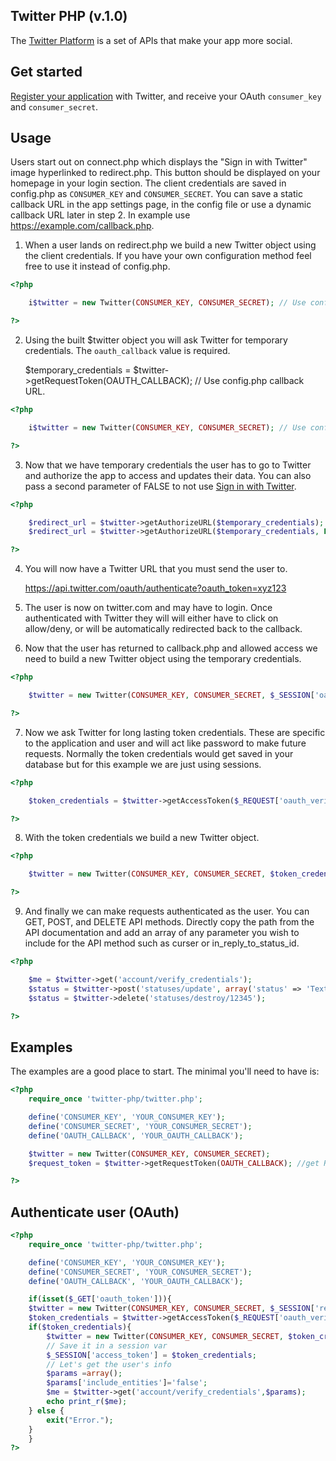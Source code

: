 Twitter PHP (v.1.0)
------------

The [Twitter Platform](https://dev.twitter.com/) is
a set of APIs that make your app more social.


Get started
-----

[Register your application](https://dev.twitter.com/apps/) with Twitter, and receive your OAuth `consumer_key` and `consumer_secret`.  

Usage
-----

Users start out on connect.php which displays the "Sign in with Twitter" image hyperlinked
to redirect.php. This button should be displayed on your homepage in your login section. The
client credentials are saved in config.php as `CONSUMER_KEY` and `CONSUMER_SECRET`. You can
save a static callback URL in the app settings page, in the config file or use a dynamic
callback URL later in step 2. In example use https://example.com/callback.php.

1) When a user lands on redirect.php we build a new Twitter object using the client credentials.
If you have your own configuration method feel free to use it instead of config.php.

```php
<?php

    i$twitter = new Twitter(CONSUMER_KEY, CONSUMER_SECRET); // Use config.php client credentials

?>
```

2) Using the built $twitter object you will ask Twitter for temporary credentials. The `oauth_callback` value is required.

    $temporary_credentials = $twitter->getRequestToken(OAUTH_CALLBACK); // Use config.php callback URL.

```php
<?php

    i$twitter = new Twitter(CONSUMER_KEY, CONSUMER_SECRET); // Use config.php client credentials

?>
```

3) Now that we have temporary credentials the user has to go to Twitter and authorize the app
to access and updates their data. You can also pass a second parameter of FALSE to not use [Sign
in with Twitter](https://dev.twitter.com/docs/auth/sign-twitter).

```php
<?php

    $redirect_url = $twitter->getAuthorizeURL($temporary_credentials); // Use Sign in with Twitter
    $redirect_url = $twitter->getAuthorizeURL($temporary_credentials, FALSE);

?>
```

4) You will now have a Twitter URL that you must send the user to.

    https://api.twitter.com/oauth/authenticate?oauth_token=xyz123

5) The user is now on twitter.com and may have to login. Once authenticated with Twitter they will
will either have to click on allow/deny, or will be automatically redirected back to the callback.

6) Now that the user has returned to callback.php and allowed access we need to build a new
Twitter object using the temporary credentials.

```php
<?php

    $twitter = new Twitter(CONSUMER_KEY, CONSUMER_SECRET, $_SESSION['oauth_token'],$_SESSION['oauth_token_secret']);

?>
```

7) Now we ask Twitter for long lasting token credentials. These are specific to the application
and user and will act like password to make future requests. Normally the token credentials would
get saved in your database but for this example we are just using sessions.

```php
<?php

    $token_credentials = $twitter->getAccessToken($_REQUEST['oauth_verifier']);

?>
```

8) With the token credentials we build a new Twitter object.


```php
<?php

    $twitter = new Twitter(CONSUMER_KEY, CONSUMER_SECRET, $token_credentials['oauth_token'],$token_credentials['oauth_token_secret']);

?>
```

9) And finally we can make requests authenticated as the user. You can GET, POST, and DELETE API
methods. Directly copy the path from the API documentation and add an array of any parameter
you wish to include for the API method such as curser or in_reply_to_status_id.

```php
<?php

    $me = $twitter->get('account/verify_credentials');
    $status = $twitter->post('statuses/update', array('status' => 'Text of status here', 'in_reply_to_status_id' => 123456));
    $status = $twitter->delete('statuses/destroy/12345');

?>
```

Examples
-----

The examples are a good place to start. The minimal you'll need to
have is:

```php
<?php
    require_once 'twitter-php/twitter.php';

    define('CONSUMER_KEY', 'YOUR_CONSUMER_KEY');
    define('CONSUMER_SECRET', 'YOUR_CONSUMER_SECRET');
    define('OAUTH_CALLBACK', 'YOUR_OAUTH_CALLBACK');

    $twitter = new Twitter(CONSUMER_KEY, CONSUMER_SECRET);
    $request_token = $twitter->getRequestToken(OAUTH_CALLBACK); //get Request Token

?>
```

Authenticate user (OAuth)
-----

```php
<?php
    require_once 'twitter-php/twitter.php';

    define('CONSUMER_KEY', 'YOUR_CONSUMER_KEY');
    define('CONSUMER_SECRET', 'YOUR_CONSUMER_SECRET');
    define('OAUTH_CALLBACK', 'YOUR_OAUTH_CALLBACK');

    if(isset($_GET['oauth_token'])){
	$twitter = new Twitter(CONSUMER_KEY, CONSUMER_SECRET, $_SESSION['request_token'], $_SESSION['request_token_secret']);
	$token_credentials = $twitter->getAccessToken($_REQUEST['oauth_verifier']);
	if($token_credentials){
		$twitter = new Twitter(CONSUMER_KEY, CONSUMER_SECRET, $token_credentials['oauth_token'], $token_credentials['oauth_token_secret']);
		// Save it in a session var 
		$_SESSION['access_token'] = $token_credentials; 
		// Let's get the user's info
		$params =array();
		$params['include_entities']='false';
		$me = $twitter->get('account/verify_credentials',$params);
		echo print_r($me);
	} else {
		exit("Error.");
	}
    }
?>
```